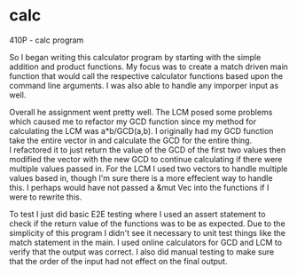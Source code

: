# calc
410P - calc program

So I began writing this calculator program by starting with the simple addition and product functions.  My focus was to create a match
driven main function that would call the respective calculator functions based upon the command line arguments.  I was also able to handle
any imporper input as well.

Overall he assignment went pretty well.  The LCM posed some problems which caused me to refactor my GCD function since my method for 
calculating the LCM was a*b/GCD(a,b).  I originally had my GCD function take the entire vector in and calculate the GCD for the entire thing.  
I refactored it to just return the value of the GCD of the first two values then modified the vector with the new GCD to continue calculating
if there were multiple values passed in.  For the LCM I used two vectors to handle multiple values based in, though I'm sure there is a more
effecient way to handle this.  I perhaps would have not passed a &mut Vec into the functions if I were to rewrite this.

To test I just did basic E2E testing where I used an assert statement to check if the return value of the functions was to be as expected.
Due to the simplicity of this program I didn't see it necessary to unit test things like the match statement in the main.  I used online
calculators for GCD and LCM to verify that the output was correct.  I also did manual testing to make sure that the order of the input had
not effect on the final output.
